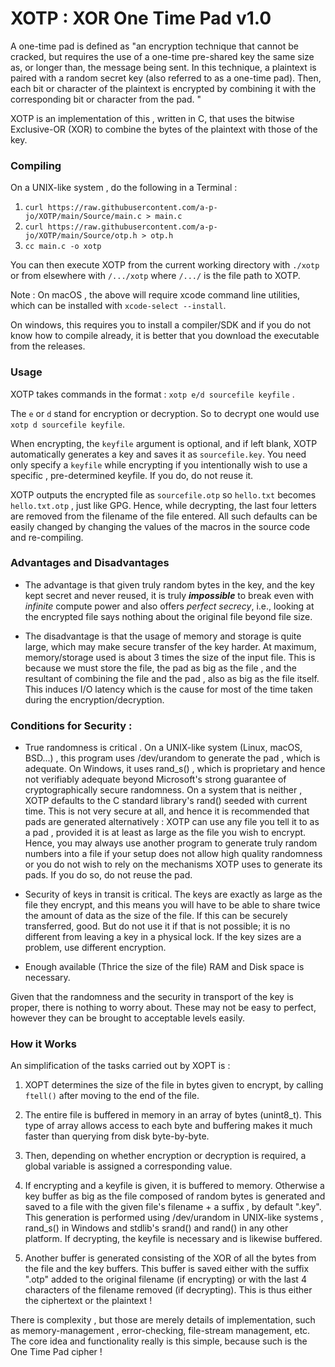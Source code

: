 # XOTP : XOR One Time Pad v1.0

A one-time pad is defined as "an encryption technique that cannot be cracked, but requires the use of a one-time pre-shared key the same size as, or longer than, the message being sent. In this technique, a plaintext is paired with a random secret key (also referred to as a one-time pad). Then, each bit or character of the plaintext is encrypted by combining it with the corresponding bit or character from the pad. "

XOTP is an implementation of this , written in C, that uses the bitwise Exclusive-OR (XOR) to combine the bytes of the plaintext with those of the key. 

### Compiling
On a UNIX-like system , do the following in a Terminal : 

1. `curl https://raw.githubusercontent.com/a-p-jo/XOTP/main/Source/main.c > main.c`
2. `curl https://raw.githubusercontent.com/a-p-jo/XOTP/main/Source/otp.h > otp.h`
3. `cc main.c -o xotp`

You can then execute XOTP from the current working directory with `./xotp` or from elsewhere with `/.../xotp` where `/.../` is the file path to XOTP.

Note : On macOS , the above will require xcode command line utilities, which can be installed with `xcode-select --install`.

On windows, this requires you to install a compiler/SDK and if you do not know how to compile already, it is better that you download the executable from the releases.

### Usage

XOTP takes commands in the format : `xotp e/d sourcefile keyfile` . 

The `e` or `d` stand for encryption or decryption. So to decrypt one would use `xotp d sourcefile keyfile`.

When encrypting, the `keyfile` argument is optional, and if left blank, XOTP automatically generates a key and saves it as `sourcefile.key`. You need only specify a `keyfile` while encrypting  if you intentionally wish to use a specific , pre-determined keyfile. If you do, do not reuse it.

XOTP outputs the encrypted file as `sourcefile.otp` so `hello.txt` becomes `hello.txt.otp` , just like GPG. Hence, while decrypting, the last four letters are removed from the filename of the file entered. All such defaults can be easily changed by changing the values of the macros in the source code and re-compiling. 

### Advantages and Disadvantages

- The advantage is that given truly random bytes in the key, and the key kept secret and never reused, it is truly ***impossible*** to break even with *infinite* compute power and also offers *perfect secrecy*, i.e., looking at the encrypted file says nothing about the original file beyond file size.

- The disadvantage is that the usage of memory and storage is quite large, which may make secure transfer of the key harder. At maximum, memory/storage used is about 3 times the size of the input file. This is because we must store the file, the pad as big as the file , and the resultant of combining the file and the pad , also as big as the file itself. This induces I/O latency which is the cause for most of the time taken during the encryption/decryption.

### Conditions for Security :

- True randomness is critical . On a UNIX-like system (Linux, macOS, BSD...) , this program uses /dev/urandom to generate the pad , which is adequate. On Windows, it uses rand_s() , which is proprietary and hence not verifiably adequate beyond Microsoft's strong guarantee of cryptographically secure randomness. On a system that is neither , XOTP defaults to the C standard library's rand() seeded with current time. This is not very secure at all, and hence it is recommended that pads are generated alternatively : XOTP  can use any file you tell it to as a pad , provided it is at least as large as the file you wish to encrypt. Hence, you may always use another program to generate truly random numbers into a file if your setup does not allow high quality randomness or you do not wish to rely on the mechanisms XOTP uses to generate its pads. If you do so, do not reuse the pad.

- Security of keys in transit is critical. The keys are exactly as large as the file they encrypt, and this means you will have to be able to share twice the amount of data as the size of the file. If this can be securely transferred, good. But do not use it if that is not possible; it is no different from leaving a key in a physical lock. If the key sizes are a problem, use different encryption.

-  Enough available (Thrice the size of the file) RAM and Disk space is necessary.

Given that the randomness and the security in transport of the key is proper, there is nothing to worry about. These may not be easy to perfect, however they can be brought to acceptable levels easily.

### How it Works
An simplification of the tasks carried out by XOPT is :

1. XOPT determines the size of the file in bytes given to encrypt, by calling `ftell()` after moving to the end of the file.

2. The entire file is buffered in memory in an array of bytes (unint8_t). This type of array allows access to each byte and buffering makes it much faster than querying from disk byte-by-byte.

3. Then, depending on whether encryption or decryption is required, a global variable is assigned a corresponding value.

4. If encrypting and a keyfile is given, it is buffered to memory. Otherwise a key buffer as big as the file composed of random bytes is generated and saved to a file with the given file's filename + a suffix , by default ".key". This generation is performed using /dev/urandom in UNIX-like systems , rand_s() in Windows and stdlib's srand() and rand() in any other platform. If decrypting, the keyfile is necessary and is likewise buffered. 

5. Another buffer is generated consisting of the XOR of all the bytes from the file and the key buffers. This buffer is saved either with the suffix ".otp"  added to the original filename (if encrypting) or with the last 4 characters of the filename removed (if decrypting). This is thus either the ciphertext or the plaintext !

There is complexity , but those are merely details of implementation, such as memory-management , error-checking, file-stream management, etc. The core idea and functionality really is this simple, because such is the One Time Pad cipher !
